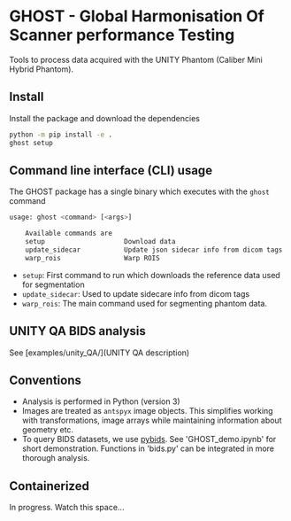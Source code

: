 # GHOST - Global Harmonisation Of Scanner performance Testing

Tools to process data acquired with the UNITY Phantom (Caliber Mini Hybrid Phantom).

## Install

Install the package and download the dependencies

```sh
python -m pip install -e .
ghost setup
```

## Command line interface (CLI) usage

The GHOST package has a single binary which executes with the `ghost` command

```sh
usage: ghost <command> [<args>]

    Available commands are
    setup                    Download data
    update_sidecar           Update json sidecar info from dicom tags
    warp_rois                Warp ROIS

```

- `setup`: First command to run which downloads the reference data used for segmentation
- `update_sidecar`: Used to update sidecare info from dicom tags
- `warp_rois`: The main command used for segmenting phantom data.

## UNITY QA BIDS analysis

See [examples/unity_QA/](UNITY QA description)

## Conventions

- Analysis is performed in Python (version 3)
- Images are treated as `antspyx` image objects. This simplifies working with transformations, image arrays while maintaining information about geometry etc.
- To query BIDS datasets, we use [pybids](https://bids-standard.github.io/pybids/api.html#bids-layout-querying-bids-datasets). See 'GHOST_demo.ipynb' for short demonstration. Functions in 'bids.py' can be integrated in more thorough analysis.

## Containerized

In progress. Watch this space...